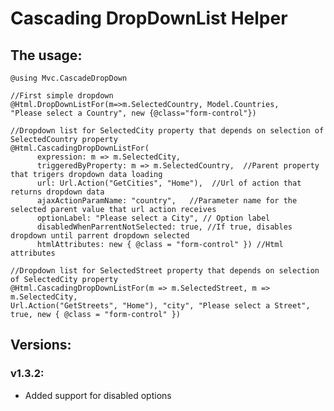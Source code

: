 # Cascading DropDownList Helper

## The usage:
    
    @using Mvc.CascadeDropDown
    
    //First simple dropdown 
    @Html.DropDownListFor(m=>m.SelectedCountry, Model.Countries,
    "Please select a Country", new {@class="form-control"})
    
    //Dropdown list for SelectedCity property that depends on selection of SelectedCountry property
    @Html.CascadingDropDownListFor( 
          expression: m => m.SelectedCity, 
          triggeredByProperty: m => m.SelectedCountry,  //Parent property that trigers dropdown data loading
          url: Url.Action("GetCities", "Home"),  //Url of action that returns dropdown data
          ajaxActionParamName: "country",   //Parameter name for the selected parent value that url action receives
          optionLabel: "Please select a City", // Option label
          disabledWhenParrentNotSelected: true, //If true, disables dropdown until parrent dropdown selected
          htmlAttributes: new { @class = "form-control" }) //Html attributes
 
    //Dropdown list for SelectedStreet property that depends on selection of SelectedCity property
    @Html.CascadingDropDownListFor(m => m.SelectedStreet, m => m.SelectedCity, 
    Url.Action("GetStreets", "Home"), "city", "Please select a Street", true, new { @class = "form-control" })
    
    
## Versions:
### v1.3.2:
  * Added support for disabled options
